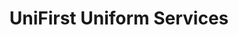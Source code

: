 ---
title: "UniFirst Uniform Services"
url: /fort-smith/unifirst-uniform-services/
shop: Kleidung
---